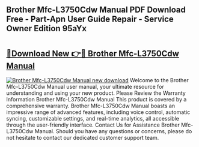 ## Brother Mfc-L3750Cdw Manual PDF Download Free - Part-Apn User Guide Repair - Service Owner Edition 95aYx

# <h2><a href="http://cf22843.oget.top/?id=Brother+Mfc-L3750Cdw+Manual">🔗Download New 👉🔴 Brother Mfc-L3750Cdw Manual</a></h2>

[![Brother Mfc-L3750Cdw Manual new download](https://i.imgur.com/5g1atiW.png)](http://cf22843.oget.top/?id=Brother+Mfc-L3750Cdw+Manual)
Welcome to the Brother Mfc-L3750Cdw Manual user manual, your ultimate resource for understanding and using your new product. Please Review the Warranty Information Brother Mfc-L3750Cdw Manual This product is covered by a comprehensive warranty. Brother Mfc-L3750Cdw Manual boasts an impressive range of advanced features, including voice control, automatic syncing, customizable settings, and real-time analytics, all accessible through the user-friendly interface. Contact Us for Assistance Brother Mfc-L3750Cdw Manual. Should you have any questions or concerns, please do not hesitate to contact our dedicated customer support team.
